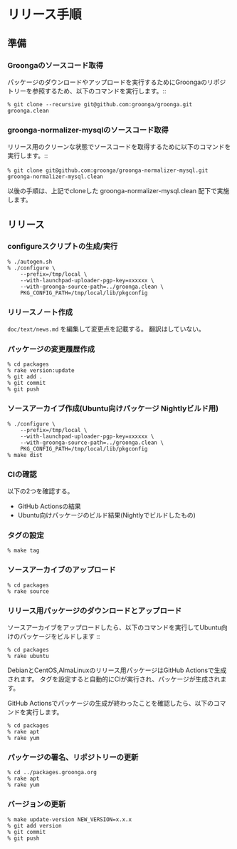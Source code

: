 # リリース手順

## 準備

### Groongaのソースコード取得

パッケージのダウンロードやアップロードを実行するためにGroongaのリポジトリーを参照するため、以下のコマンドを実行します。::

  ```shell
  % git clone --recursive git@github.com:groonga/groonga.git groonga.clean
  ```

### groonga-normalizer-mysqlのソースコード取得

リリース用のクリーンな状態でソースコードを取得するために以下のコマンドを実行します。::

  ```shell
  % git clone git@github.com:groonga/groonga-normalizer-mysql.git　groonga-normalizer-mysql.clean
  ```

以後の手順は、上記でcloneした groonga-normalizer-mysql.clean 配下で実施します。

## リリース

### configureスクリプトの生成/実行

  ```shell
  % ./autogen.sh
  % ./configure \
      --prefix=/tmp/local \
      --with-launchpad-uploader-pgp-key=xxxxxx \
      --with-groonga-source-path=../groonga.clean \
      PKG_CONFIG_PATH=/tmp/local/lib/pkgconfig
  ```

### リリースノート作成

`doc/text/news.md` を編集して変更点を記載する。
翻訳はしていない。

### パッケージの変更履歴作成

  ```shell
  % cd packages
  % rake version:update
  % git add .
  % git commit
  % git push
  ```

### ソースアーカイブ作成(Ubuntu向けパッケージ Nightlyビルド用)

  ```shell
  % ./configure \
      --prefix=/tmp/local \
      --with-launchpad-uploader-pgp-key=xxxxxx \
      --with-groonga-source-path=../groonga.clean \
      PKG_CONFIG_PATH=/tmp/local/lib/pkgconfig
  % make dist
  ```

### CIの確認

以下の2つを確認する。

  * GitHub Actionsの結果
  * Ubuntu向けパッケージのビルド結果(Nightlyでビルドしたもの)

### タグの設定

  ```shell
  % make tag
  ```

### ソースアーカイブのアップロード

  ```shell
  % cd packages
  % rake source
  ```

### リリース用パッケージのダウンロードとアップロード

ソースアーカイブをアップロードしたら、以下のコマンドを実行してUbuntu向けのパッケージをビルドします ::

  ```shell
  % cd packages
  % rake ubuntu
  ```

DebianとCentOS,AlmaLinuxのリリース用パッケージはGitHub Actionsで生成されます。
タグを設定すると自動的にCIが実行され、パッケージが生成されます。

GitHub Actionsでパッケージの生成が終わったことを確認したら、以下のコマンドを実行します。

  ```shell
  % cd packages
  % rake apt
  % rake yum
  ```

### パッケージの署名、リポジトリーの更新

  ```shell
  % cd ../packages.groonga.org
  % rake apt
  % rake yum
  ```

### バージョンの更新

  ```shell
  % make update-version NEW_VERSION=x.x.x
  % git add version
  % git commit
  % git push
  ```
